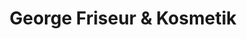 ---
title: "George Friseur & Kosmetik"
url: /wiesbaden/george-friseur-und-kosmetik/
shop: Friseur
---